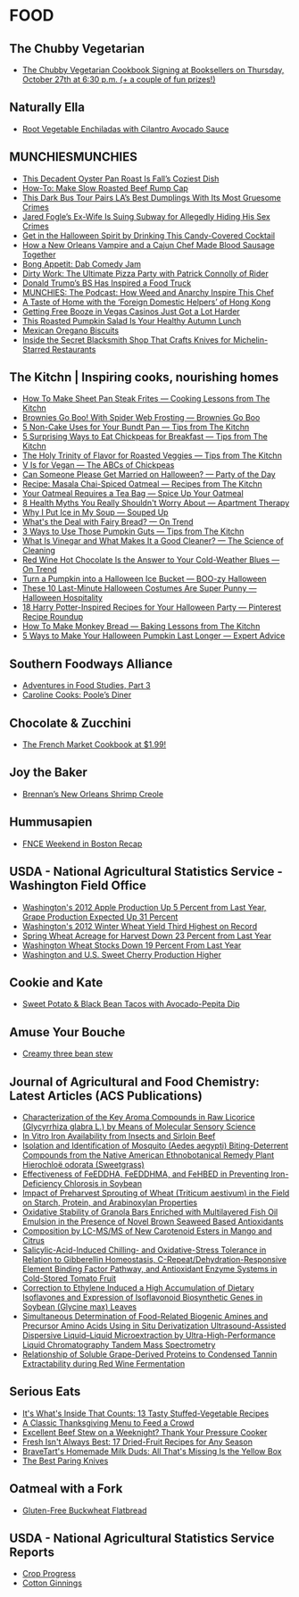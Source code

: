# FOOD

## The Chubby Vegetarian
- [The Chubby Vegetarian Cookbook Signing at Booksellers on Thursday, October 27th at 6:30 p.m. (+ a couple of fun prizes!)](http://chubbyvegetarian.blogspot.com/2016/10/the-chubby-vegetarian-cookbook-signing.html)

## Naturally Ella
- [Root Vegetable Enchiladas with Cilantro Avocado Sauce](http://feedproxy.google.com/~r/NaturallyElla/~3/Ia2fpwFqaSc/)

## MUNCHIESMUNCHIES
- [This Decadent Oyster Pan Roast Is Fall’s Coziest Dish](https://munchies.vice.com/en/articles/fight-fall-weather-with-this-decadent-oyster-pan-roast)
- [How-To: Make Slow Roasted Beef Rump Cap](https://munchies.vice.com/en/videos/how-to-make-slow-roasted-beef-rump-cap)
- [This Dark Bus Tour Pairs LA’s Best Dumplings With Its Most Gruesome Crimes](https://munchies.vice.com/en/articles/this-dark-bus-tour-pairs-las-best-dumplings-with-its-most-gruesome-crimes)
- [Jared Fogle’s Ex-Wife Is Suing Subway for Allegedly Hiding His Sex Crimes](https://munchies.vice.com/en/articles/jared-fogles-ex-wife-is-now-suing-subway-for-a-very-dark-reason)
- [Get in the Halloween Spirit by Drinking This Candy-Covered Cocktail](https://munchies.vice.com/en/articles/get-in-the-halloween-spirit-by-drinking-this-candy-covered-cocktail)
- [How a New Orleans Vampire and a Cajun Chef Made Blood Sausage Together](https://munchies.vice.com/en/articles/how-one-new-orleans-vampire-and-a-cajun-chef-made-blood-sausage-together)
- [Bong Appetit: Dab Comedy Jam](https://munchies.vice.com/en/videos/bong-appetit-dab-comedy-jam)
- [Dirty Work: The Ultimate Pizza Party with Patrick Connolly of Rider](https://munchies.vice.com/en/articles/dirty-work-the-ultimate-pizza-party-with-patrick-connolly-of-rider)
- [Donald Trump’s BS Has Inspired a Food Truck](https://munchies.vice.com/en/articles/donald-trumps-bs-has-inspired-a-food-truck)
- [MUNCHIES: The Podcast: How Weed and Anarchy Inspire This Chef](https://munchies.vice.com/en/articles/munchies-the-podcast-how-weed-and-anarchy-inspire-this-chef)
- [A Taste of Home with the ‘Foreign Domestic Helpers’ of Hong Kong](https://munchies.vice.com/en/articles/a-taste-of-home-with-the-foreign-domestic-workers-of-hong-kong)
- [Getting Free Booze in Vegas Casinos Just Got a Lot Harder](https://munchies.vice.com/en/articles/getting-free-booze-in-vegas-casinos-just-got-a-lot-harder)
- [This Roasted Pumpkin Salad Is Your Healthy Autumn Lunch](https://munchies.vice.com/en/articles/this-roasted-pumpkin-salad-is-your-healthy-autumn-lunch)
- [Mexican Oregano Biscuits](https://munchies.vice.com/en/recipes/mexican-oregano-biscuits)
- [Inside the Secret Blacksmith Shop That Crafts Knives for Michelin-Starred Restaurants](https://munchies.vice.com/en/articles/inside-the-secret-london-blacksmiths-crafting-knives-for-michelin-starred-restaurants)

## The Kitchn | Inspiring cooks, nourishing homes
- [How To Make Sheet Pan Steak Frites — Cooking Lessons from The Kitchn](http://feedproxy.google.com/~r/apartmenttherapy/thekitchn/~3/U5mKZWwboL0/how-to-make-sheet-pan-steak-frites-236646)
- [Brownies Go Boo! With Spider Web Frosting — Brownies Go Boo](http://feedproxy.google.com/~r/apartmenttherapy/thekitchn/~3/J4AauanU6Go/brownies-go-boo-with-spider-web-frosting-236515)
- [5 Non-Cake Uses for Your Bundt Pan — Tips from The Kitchn](http://feedproxy.google.com/~r/apartmenttherapy/thekitchn/~3/swn4rwa1m5c/5-non-cake-uses-for-your-bundt-pan-236773)
- [5 Surprising Ways to Eat Chickpeas for Breakfast — Tips from The Kitchn](http://feedproxy.google.com/~r/apartmenttherapy/thekitchn/~3/xdckUYBCjIs/5-surprising-ways-to-eat-chickpeas-for-breakfast-235280)
- [The Holy Trinity of Flavor for Roasted Veggies — Tips from The Kitchn](http://feedproxy.google.com/~r/apartmenttherapy/thekitchn/~3/Uf0_8oKk3ZA/the-holy-trinity-of-flavor-for-roasted-veggies-236794)
- [V Is for Vegan — The ABCs of Chickpeas](http://feedproxy.google.com/~r/apartmenttherapy/thekitchn/~3/aRiJH_YuB0E/v-is-for-vegan-235274)
- [Can Someone Please Get Married on Halloween? — Party of the Day](http://feedproxy.google.com/~r/apartmenttherapy/thekitchn/~3/AIh_TCRwbqY/can-someone-please-get-married-on-halloween-237315)
- [Recipe: Masala Chai-Spiced Oatmeal — Recipes from The Kitchn](http://feedproxy.google.com/~r/apartmenttherapy/thekitchn/~3/Rpb4eedXCHY/recipe-masala-chai-spiced-oatmeal-234429)
- [Your Oatmeal Requires a Tea Bag — Spice Up Your Oatmeal](http://feedproxy.google.com/~r/apartmenttherapy/thekitchn/~3/t5y9wi4Am5s/your-oatmeal-requires-a-tea-bag-236783)
- [8 Health Myths You Really Shouldn't Worry About — Apartment Therapy](http://feedproxy.google.com/~r/apartmenttherapy/thekitchn/~3/iAO91A3OlhQ/8-health-myths-you-really-shouldnt-worry-about-237706)
- [Why I Put Ice in My Soup — Souped Up](http://feedproxy.google.com/~r/apartmenttherapy/thekitchn/~3/Oc3AxYAIPus/why-i-put-ice-in-my-soup-236755)
- [What's the Deal with Fairy Bread? — On Trend](http://feedproxy.google.com/~r/apartmenttherapy/thekitchn/~3/TYObdXKrK2w/whats-the-deal-with-fairy-bread-237863)
- [3 Ways to Use Those Pumpkin Guts — Tips from The Kitchn](http://feedproxy.google.com/~r/apartmenttherapy/thekitchn/~3/F_9tjegqCYY/3-ways-to-use-those-pumpkin-guts-236775)
- [What Is Vinegar and What Makes It a Good Cleaner? — The Science of Cleaning](http://feedproxy.google.com/~r/apartmenttherapy/thekitchn/~3/SvXpNi7CIKo/what-is-vinegar-and-what-makes-it-a-good-cleaner-236459)
- [Red Wine Hot Chocolate Is the Answer to Your Cold-Weather Blues — On Trend](http://feedproxy.google.com/~r/apartmenttherapy/thekitchn/~3/YTVs4TNuuE0/red-wine-hot-chocolate-is-the-answer-to-your-cold-weather-blues-237840)
- [Turn a Pumpkin into a Halloween Ice Bucket — BOO-zy Halloween](http://feedproxy.google.com/~r/apartmenttherapy/thekitchn/~3/c-DLtKAK8qk/turn-a-pumpkin-into-a-halloween-ice-bucket-236793)
- [These 10 Last-Minute Halloween Costumes Are Super Punny — Halloween Hospitality](http://feedproxy.google.com/~r/apartmenttherapy/thekitchn/~3/SwOAIXY2gqE/10-last-minute-super-punny-costumes-236743)
- [18 Harry Potter-Inspired Recipes for Your Halloween Party — Pinterest Recipe Roundup](http://feedproxy.google.com/~r/apartmenttherapy/thekitchn/~3/NuhhRIftw_w/18-harry-potter-inspired-recipes-for-your-halloween-party-237761)
- [How To Make Monkey Bread — Baking Lessons from The Kitchn](http://feedproxy.google.com/~r/apartmenttherapy/thekitchn/~3/fNrYnAVDzsU/how-to-make-monkey-bread-235027)
- [5 Ways to Make Your Halloween Pumpkin Last Longer — Expert Advice](http://feedproxy.google.com/~r/apartmenttherapy/thekitchn/~3/iIpjJo736no/5-ways-to-make-your-halloween-pumpkin-last-longer-211180)

## Southern Foodways Alliance
- [Adventures in Food Studies, Part 3](http://www.southernfoodways.org/adventures-in-food-studies-part-3/)
- [Caroline Cooks: Poole’s Diner](http://www.southernfoodways.org/caroline-cooks-pooles-diner/)

## Chocolate & Zucchini
- [The French Market Cookbook at $1.99!](http://chocolateandzucchini.com/books-cookbooks/french-market-cookbook-sale/)

## Joy the Baker
- [Brennan’s New Orleans Shrimp Creole](http://joythebaker.com/2016/10/brennans-new-orleans-shrimp-creole/)

## Hummusapien
- [FNCE Weekend in Boston Recap](http://www.hummusapien.com/fnce-weekend-boston-recap/)

## USDA - National Agricultural Statistics Service - Washington Field Office
- [Washington's 2012 Apple Production Up 5 Percent from Last Year, Grape Production Expected Up 31 Percent](http://www.nass.usda.gov/Statistics_by_State/Washington/Publications/Current_News_Release/appleaug.pdf)
- [Washington's 2012 Winter Wheat Yield Third Highest on Record](http://www.nass.usda.gov/Statistics_by_State/Washington/Publications/Current_News_Release/wwhtaug.pdf)
- [Spring Wheat Acreage for Harvest Down 23 Percent from Last Year](http://www.nass.usda.gov/Statistics_by_State/Washington/Publications/Current_News_Release/junacre.pdf)
- [Washington Wheat Stocks Down 19 Percent From Last Year](http://www.nass.usda.gov/Statistics_by_State/Washington/Publications/Current_News_Release/grstkjun.pdf)
- [Washington and U.S. Sweet Cherry Production Higher](http://www.nass.usda.gov/Statistics_by_State/Washington/Publications/Current_News_Release/swtchery.pdf)

## Cookie and Kate
- [Sweet Potato & Black Bean Tacos with Avocado-Pepita Dip](http://feedproxy.google.com/~r/CookieAndKate/~3/xuknZsSRCc0/)

## Amuse Your Bouche
- [Creamy three bean stew](http://feedproxy.google.com/~r/amuse-your-bouche/MZbY/~3/nIjG3QSIOEY/)

## Journal of Agricultural and Food Chemistry: Latest Articles (ACS Publications)
- [Characterization of the Key Aroma Compounds in Raw
Licorice (Glycyrrhiza glabra L.) by
Means of Molecular Sensory Science](http://feedproxy.google.com/~r/acs/jafcau/~3/kCtcllOSmck/acs.jafc.6b03676)
- [In Vitro Iron Availability from Insects and Sirloin
Beef](http://feedproxy.google.com/~r/acs/jafcau/~3/ybJXbISyos4/acs.jafc.6b03286)
- [Isolation and Identification of Mosquito (Aedes aegypti) Biting-Deterrent Compounds from the
Native American Ethnobotanical Remedy Plant Hierochloë
odorata (Sweetgrass)](http://feedproxy.google.com/~r/acs/jafcau/~3/WbfTt6MfpyU/acs.jafc.6b01668)
- [Effectiveness of FeEDDHA, FeEDDHMA, and FeHBED in
Preventing Iron-Deficiency Chlorosis in Soybean](http://feedproxy.google.com/~r/acs/jafcau/~3/h7qOscB0baM/acs.jafc.6b01382)
- [Impact of Preharvest Sprouting of Wheat (Triticum
aestivum) in the Field on Starch, Protein, and Arabinoxylan
Properties](http://feedproxy.google.com/~r/acs/jafcau/~3/LWOpqisBioI/acs.jafc.6b03140)
- [Oxidative Stability of Granola Bars Enriched with
Multilayered Fish Oil Emulsion in the Presence of Novel Brown Seaweed
Based Antioxidants](http://feedproxy.google.com/~r/acs/jafcau/~3/g6HIoH0CwGg/acs.jafc.6b03454)
- [Composition by LC-MS/MS of New Carotenoid Esters in
Mango and Citrus](http://feedproxy.google.com/~r/acs/jafcau/~3/PhKYl4kb6NE/acs.jafc.6b03226)
- [Salicylic-Acid-Induced Chilling- and Oxidative-Stress
Tolerance in Relation to Gibberellin Homeostasis, C-Repeat/Dehydration-Responsive
Element Binding Factor Pathway, and Antioxidant Enzyme Systems in
Cold-Stored Tomato Fruit](http://feedproxy.google.com/~r/acs/jafcau/~3/hH_uNkyaeaY/acs.jafc.6b02902)
- [Correction to Ethylene Induced a High Accumulation
of Dietary Isoflavones and Expression of Isoflavonoid Biosynthetic
Genes in Soybean (Glycine max) Leaves](http://feedproxy.google.com/~r/acs/jafcau/~3/xZPl8ftZN0g/acs.jafc.6b04641)
- [Simultaneous Determination of Food-Related Biogenic
Amines and Precursor Amino Acids Using in Situ Derivatization Ultrasound-Assisted
Dispersive Liquid–Liquid Microextraction by Ultra-High-Performance
Liquid Chromatography Tandem Mass Spectrometry](http://feedproxy.google.com/~r/acs/jafcau/~3/XZlhGtYxGoo/acs.jafc.6b03536)
- [Relationship of Soluble Grape-Derived Proteins to
Condensed Tannin Extractability during Red Wine Fermentation](http://feedproxy.google.com/~r/acs/jafcau/~3/8rAZarFcLHc/acs.jafc.6b02891)

## Serious Eats
- [It's What's Inside That Counts: 13 Tasty Stuffed-Vegetable Recipes](http://feeds.seriouseats.com/~r/seriouseatsfeaturesvideos/~3/y3a5JIuSrN8/stuffed-vegetable-recipes.html)
- [A Classic Thanksgiving Menu to Feed a Crowd](http://feeds.seriouseats.com/~r/seriouseatsfeaturesvideos/~3/vSwg1U1p7Mc/classic-traditional-thanksgiving-menu-recipes.html)
- [Excellent Beef Stew on a Weeknight? Thank Your Pressure Cooker](http://feeds.seriouseats.com/~r/seriouseatsfeaturesvideos/~3/43Uz8XxsexY/excellent-beef-stew-on-a-weeknight-pressure-cooker-food-lab.html)
- [Fresh Isn't Always Best: 17 Dried-Fruit Recipes for Any Season](http://feeds.seriouseats.com/~r/seriouseatsfeaturesvideos/~3/RFonVSlyY3w/dried-fruit-recipes.html)
- [BraveTart's Homemade Milk Duds: All That's Missing Is the Yellow Box](http://feeds.seriouseats.com/~r/seriouseatsfeaturesvideos/~3/8Ui7AOedpfE/how-to-make-chocolate-covered-caramels-diy-milk-duds.html)
- [The Best Paring Knives](http://feeds.seriouseats.com/~r/seriouseatsfeaturesvideos/~3/34TDkRU3im4/the-best-paring-knives.html)

## Oatmeal with a Fork
- [Gluten-Free Buckwheat Flatbread](http://www.oatmealwithafork.com/2016/10/24/gluten-free-buckwheat-flatbread/)

## USDA - National Agricultural Statistics Service Reports
- [Crop Progress](http://www.nass.usda.gov/Publications/Todays_Reports/reports/prog4416.pdf)
- [Cotton Ginnings](http://www.nass.usda.gov/Publications/Todays_Reports/reports/ctgn4416.pdf)



